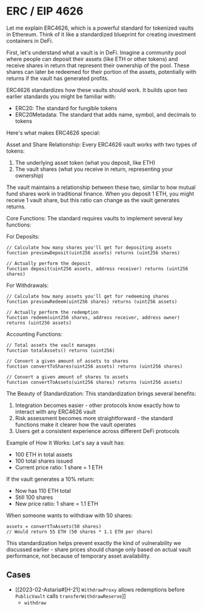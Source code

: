 # ERC / EIP 4626

Let me explain ERC4626, which is a powerful standard for tokenized vaults in Ethereum. Think of it like a standardized blueprint for creating investment containers in DeFi.

First, let's understand what a vault is in DeFi. Imagine a community pool where people can deposit their assets (like ETH or other tokens) and receive shares in return that represent their ownership of the pool. These shares can later be redeemed for their portion of the assets, potentially with returns if the vault has generated profits.

ERC4626 standardizes how these vaults should work. It builds upon two earlier standards you might be familiar with:
- ERC20: The standard for fungible tokens
- ERC20Metadata: The standard that adds name, symbol, and decimals to tokens

Here's what makes ERC4626 special:

Asset and Share Relationship:
Every ERC4626 vault works with two types of tokens:
1. The underlying asset token (what you deposit, like ETH)
2. The vault shares (what you receive in return, representing your ownership)

The vault maintains a relationship between these two, similar to how mutual fund shares work in traditional finance. When you deposit 1 ETH, you might receive 1 vault share, but this ratio can change as the vault generates returns.

Core Functions:
The standard requires vaults to implement several key functions:

For Deposits:
```solidity
// Calculate how many shares you'll get for depositing assets
function previewDeposit(uint256 assets) returns (uint256 shares)

// Actually perform the deposit
function deposit(uint256 assets, address receiver) returns (uint256 shares)
```

For Withdrawals:
```solidity
// Calculate how many assets you'll get for redeeming shares
function previewRedeem(uint256 shares) returns (uint256 assets)

// Actually perform the redemption
function redeem(uint256 shares, address receiver, address owner) returns (uint256 assets)
```

Accounting Functions:
```solidity
// Total assets the vault manages
function totalAssets() returns (uint256)

// Convert a given amount of assets to shares
function convertToShares(uint256 assets) returns (uint256 shares)

// Convert a given amount of shares to assets
function convertToAssets(uint256 shares) returns (uint256 assets)
```

The Beauty of Standardization:
This standardization brings several benefits:
1. Integration becomes easier - other protocols know exactly how to interact with any ERC4626 vault
2. Risk assessment becomes more straightforward - the standard functions make it clearer how the vault operates
3. Users get a consistent experience across different DeFi protocols

Example of How It Works:
Let's say a vault has:
- 100 ETH in total assets
- 100 total shares issued
- Current price ratio: 1 share = 1 ETH

If the vault generates a 10% return:
- Now has 110 ETH total
- Still 100 shares
- New price ratio: 1 share = 1.1 ETH

When someone wants to withdraw with 50 shares:
```solidity
assets = convertToAssets(50 shares)
// Would return 55 ETH (50 shares * 1.1 ETH per share)
```

This standardization helps prevent exactly the kind of vulnerability we discussed earlier - share prices should change only based on actual vault performance, not because of temporary asset availability.

## Cases
- [[2023-02-Astaria#[H-21] `WithdrawProxy` allows redemptions before `PublicVault` calls `transferWithdrawReserve`]]
	-  `withdraw `